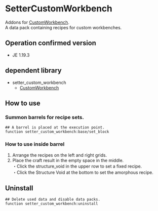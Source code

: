 # SetterCustomWorkbench
  
Addons for [CustomWorkbench](https://github.com/kirigami-0/CC_rei).  
A data pack containing recipes for custom workbenches.
  
## Operation confirmed version
- JE 1.19.3  
  
## dependent library
- setter_custom_workbench
  - [CustomWorkbench](https://github.com/kirigami-0/CC_rei)
  
## How to use
### Summon barrels for recipe sets.
```mcfunction
## A barrel is placed at the execution point.
function setter_custom_workbench:base/set_block
```
### How to use inside barrel
1. Arrange the recipes on the left and right grids.
1. Place the craft result in the empty space in the middle.  
・Click the structure_void in the upper row to set a fixed recipe.  
・Click the Structure Void at the bottom to set the amorphous recipe.
  
## Uninstall
``` mcfunction
## Delete used data and disable data packs.
function setter_custom_workbench:uninstall
```